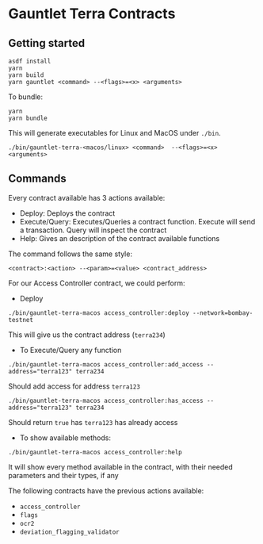 # Gauntlet Terra Contracts



## Getting started

```
asdf install
yarn
yarn build
yarn gauntlet <command> --<flags>=<x> <arguments>
```

To bundle:
```
yarn
yarn bundle
```

This will generate executables for Linux and MacOS under `./bin`. 
```
./bin/gauntlet-terra-<macos/linux> <command>  --<flags>=<x> <arguments>
```
## Commands

Every contract available has 3 actions available:
- Deploy: Deploys the contract
- Execute/Query: Executes/Queries a contract function. Execute will send a transaction. Query will inspect the contract
- Help: Gives an description of the contract available functions

The command follows the same style:
```
<contract>:<action> --<param>=<value> <contract_address>
```

For our Access Controller contract, we could perform:

- Deploy
```
./bin/gauntlet-terra-macos access_controller:deploy --network=bombay-testnet
```
This will give us the contract address (`terra234`)

- To Execute/Query any function
```
./bin/gauntlet-terra-macos access_controller:add_access --address="terra123" terra234
```
Should add access for address `terra123`
```
./bin/gauntlet-terra-macos access_controller:has_access --address="terra123" terra234
```
Should return `true` has `terra123` has already access

- To show available methods:
```
./bin/gauntlet-terra-macos access_controller:help
```
It will show every method available in the contract, with their needed parameters and their types, if any


The following contracts have the previous actions available:
- `access_controller`
- `flags`
- `ocr2`
- `deviation_flagging_validator`